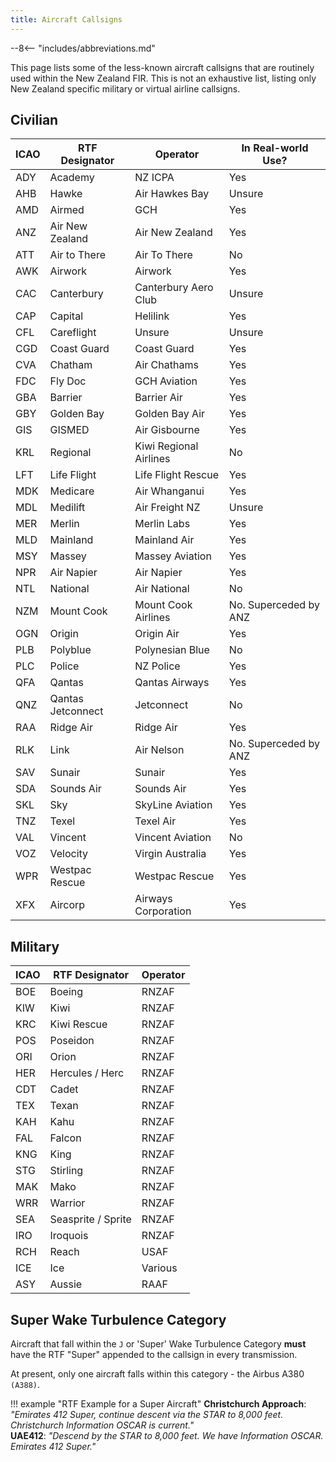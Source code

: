 ```yaml
---
title: Aircraft Callsigns
---
```


--8<-- "includes/abbreviations.md"

This page lists some of the less-known aircraft callsigns that are routinely used within the New Zealand FIR. This is not an exhaustive list, listing only New Zealand specific military or virtual airline callsigns.

## Civilian

| ICAO | RTF Designator    | Operator               | In Real-world Use?    |
| ---- | ----------------- | ---------------------- | --------------------- |
| ADY  | Academy           | NZ ICPA                | Yes                   |
| AHB  | Hawke             | Air Hawkes Bay         | Unsure                |
| AMD  | Airmed            | GCH                    | Yes                   |
| ANZ  | Air New Zealand   | Air New Zealand        | Yes                   |
| ATT  | Air to There      | Air To There           | No                    |
| AWK  | Airwork           | Airwork                | Yes                   |
| CAC  | Canterbury        | Canterbury Aero Club   | Unsure                |
| CAP  | Capital           | Helilink               | Yes                   |
| CFL  | Careflight        | Unsure                 | Unsure                |
| CGD  | Coast Guard       | Coast Guard            | Yes                   |
| CVA  | Chatham           | Air Chathams           | Yes                   |
| FDC  | Fly Doc           | GCH Aviation           | Yes                   |
| GBA  | Barrier           | Barrier Air            | Yes                   |
| GBY  | Golden Bay        | Golden Bay Air         | Yes                   |
| GIS  | GISMED            | Air Gisbourne          | Yes                   |
| KRL  | Regional          | Kiwi Regional Airlines | No                    |
| LFT  | Life Flight       | Life Flight Rescue     | Yes                   |
| MDK  | Medicare          | Air Whanganui          | Yes                   |
| MDL  | Medilift          | Air Freight NZ         | Unsure                |
| MER  | Merlin            | Merlin Labs            | Yes                   |
| MLD  | Mainland          | Mainland Air           | Yes                   |
| MSY  | Massey            | Massey Aviation        | Yes                   |
| NPR  | Air Napier        | Air Napier             | Yes                   |
| NTL  | National          | Air National           | No                    |
| NZM  | Mount Cook        | Mount Cook Airlines    | No. Superceded by ANZ |
| OGN  | Origin            | Origin Air             | Yes                   |
| PLB  | Polyblue          | Polynesian Blue        | No                    |
| PLC  | Police            | NZ Police              | Yes                   |
| QFA  | Qantas            | Qantas Airways         | Yes                   |
| QNZ  | Qantas Jetconnect | Jetconnect             | No                    |
| RAA  | Ridge Air         | Ridge Air              | Yes                   |
| RLK  | Link              | Air Nelson             | No. Superceded by ANZ |
| SAV  | Sunair            | Sunair                 | Yes                   |
| SDA  | Sounds Air        | Sounds Air             | Yes                   |
| SKL  | Sky               | SkyLine Aviation       | Yes                   |
| TNZ  | Texel             | Texel Air              | Yes                   |
| VAL  | Vincent           | Vincent Aviation       | No                    |
| VOZ  | Velocity          | Virgin Australia       | Yes                   |
| WPR  | Westpac Rescue    | Westpac Rescue         | Yes                   |
| XFX  | Aircorp           | Airways Corporation    | Yes |

## Military

| ICAO | RTF Designator     | Operator |
| ---- | ------------------ | -------- |
| BOE  | Boeing             | RNZAF    |
| KIW  | Kiwi               | RNZAF    |
| KRC  | Kiwi Rescue        | RNZAF    |
| POS  | Poseidon           | RNZAF    |
| ORI  | Orion              | RNZAF    |
| HER  | Hercules / Herc    | RNZAF    |
| CDT  | Cadet              | RNZAF    |
| TEX  | Texan              | RNZAF    |
| KAH  | Kahu               | RNZAF    |
| FAL  | Falcon             | RNZAF    |
| KNG  | King               | RNZAF    |
| STG  | Stirling           | RNZAF    |
| MAK  | Mako               | RNZAF    |
| WRR  | Warrior            | RNZAF    |
| SEA  | Seasprite / Sprite | RNZAF    |
| IRO  | Iroquois           | RNZAF    |
| RCH  | Reach              | USAF     |
| ICE  | Ice                | Various  |
| ASY  | Aussie             | RAAF     |

## Super Wake Turbulence Category

Aircraft that fall within the `J` or 'Super' Wake Turbulence Category **must** have the RTF "Super" appended to the callsign in every transmission.

At present, only one aircraft falls within this category - the Airbus A380 `(A388)`.

!!! example "RTF Example for a Super Aircraft"
    **Christchurch Approach**: *"Emirates 412 Super, continue descent via the STAR to 8,000 feet. Christchurch Information OSCAR is current."*  
    **UAE412**: *"Descend by the STAR to 8,000 feet. We have Information OSCAR. Emirates 412 Super."*